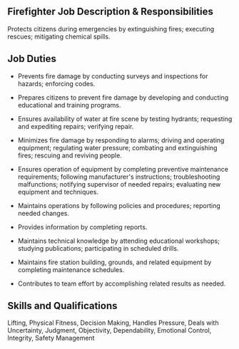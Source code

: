 ## Firefighter Job Description &amp; Responsibilities

Protects citizens during emergencies by extinguishing fires; executing rescues; mitigating chemical spills.

## Job Duties

* Prevents fire damage by conducting surveys and inspections for hazards; enforcing codes.

* Prepares citizens to prevent fire damage by developing and conducting educational and training programs.

* Ensures availability of water at fire scene by testing hydrants; requesting and expediting repairs; verifying repair.

* Minimizes fire damage by responding to alarms; driving and operating equipment; regulating water pressure; combating and extinguishing fires; rescuing and reviving people.

* Ensures operation of equipment by completing preventive maintenance requirements; following manufacturer&apos;s instructions; troubleshooting malfunctions; notifying supervisor of needed repairs; evaluating new equipment and techniques.

* Maintains operations by following policies and procedures; reporting needed changes.

* Provides information by completing reports.

* Maintains technical knowledge by attending educational workshops; studying publications; participating in scheduled drills.

* Maintains fire station building, grounds, and related equipment by completing maintenance schedules.

* Contributes to team effort by accomplishing related results as needed.

## Skills and Qualifications

Lifting, Physical Fitness, Decision Making, Handles Pressure, Deals with Uncertainty, Judgment, Objectivity, Dependability, Emotional Control, Integrity, Safety Management

